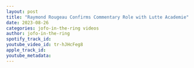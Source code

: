 ```yaml
---
layout: post
title: "Raymond Rougeau Confirms Commentary Role with Lutte Academie"
date: 2023-08-26
categories: jofo-in-the-ring videos
author: jofo-in-the-ring
spotify_track_id: 
youtube_video_id: tr-hJHcFeg8
apple_track_id: 
youtube_metadata: 
---
```

